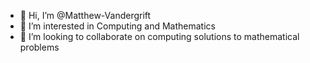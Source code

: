 - 👋 Hi, I’m @Matthew-Vandergrift
- 👀 I’m interested in Computing and Mathematics
- 💞️ I’m looking to collaborate on computing solutions to mathematical problems 

<!---
Matthew-Vandergrift/Matthew-Vandergrift is a ✨ special ✨ repository because its `README.md` (this file) appears on your GitHub profile.
You can click the Preview link to take a look at your changes.
--->
